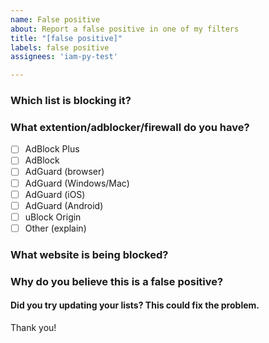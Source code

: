 ```yaml
---
name: False positive
about: Report a false positive in one of my filters
title: "[false positive]"
labels: false positive
assignees: 'iam-py-test'

---
```


### Which list is blocking it?

### What extention/adblocker/firewall do you have?
- [ ] AdBlock Plus
- [ ] AdBlock
- [ ] AdGuard (browser)
- [ ] AdGuard (Windows/Mac)
- [ ] AdGuard (iOS)
- [ ] AdGuard (Android)
- [ ] uBlock Origin 
- [ ] Other (explain)

### What website is being blocked?

### Why do you believe this is a false positive?

#### Did you try updating your lists? This could fix the problem.

Thank you!
